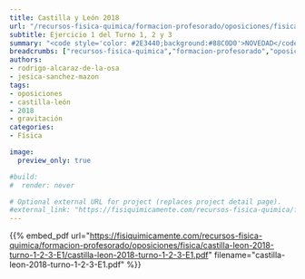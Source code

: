 ```yaml
---
title: Castilla y León 2018
url: "/recursos-fisica-quimica/formacion-profesorado/oposiciones/fisica/castilla-leon-2018-turno-1-2-3-E1"
subtitle: Ejercicio 1 del Turno 1, 2 y 3
summary: "<code style='color: #2E3440;background:#88C0D0'>NOVEDAD</code> <br> Ejercicio 1 del Turno 1, 2 y 3."
breadcrumbs: ["recursos-fisica-quimica","formacion-profesorado","oposiciones","fisica"]
authors:
- rodrigo-alcaraz-de-la-osa
- jesica-sanchez-mazon
tags:
- oposiciones
- castilla-león
- 2018
- gravitación
categories:
- Física

image:
  preview_only: true

#build:
#  render: never

# Optional external URL for project (replaces project detail page).
#external_link: "https://fisiquimicamente.com/recursos-fisica-quimica/formacion-profesorado/oposiciones/fisica/castilla-leon-2018-turno-1-2-3-e3/castilla-leon-2018-turno-1-2-3-e3.pdf"
---
```


{{% embed_pdf url="https://fisiquimicamente.com/recursos-fisica-quimica/formacion-profesorado/oposiciones/fisica/castilla-leon-2018-turno-1-2-3-E1/castilla-leon-2018-turno-1-2-3-E1.pdf" filename="castilla-leon-2018-turno-1-2-3-E1.pdf" %}}